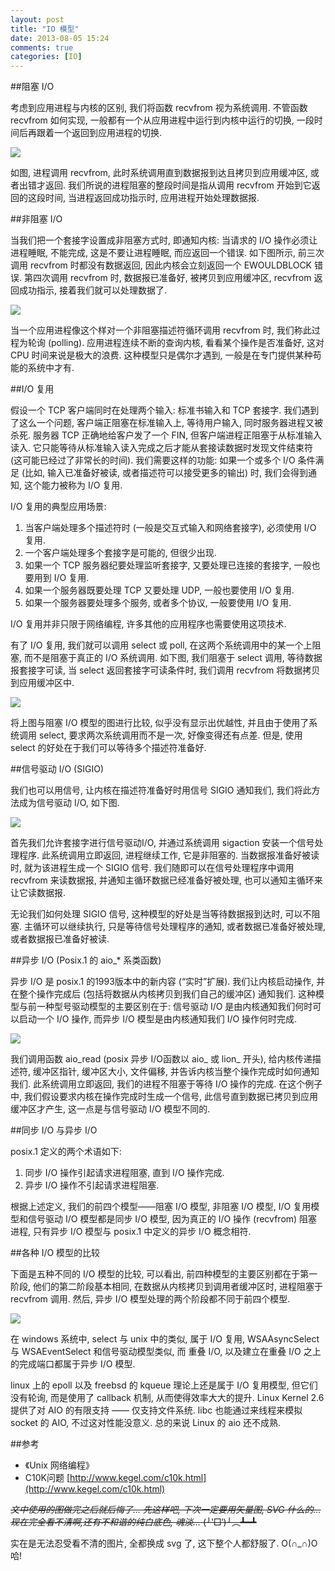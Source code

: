 ```yaml
---
layout: post
title: "IO 模型"
date: 2013-08-05 15:24
comments: true
categories: [IO]
---
```


##阻塞 I/O

考虑到应用进程与内核的区别, 我们将函数 recvfrom 视为系统调用. 不管函数 recvfrom 如何实现, 一般都有一个从应用进程中运行到内核中运行的切换, 一段时间后再跟着一个返回到应用进程的切换.

![](http://bitdewy.github.io/static/2013-08-05-io-model/1.svg)

如图, 进程调用 recvfrom, 此时系统调用直到数据报到达且拷贝到应用缓冲区, 或者出错才返回. 我们所说的进程阻塞的整段时间是指从调用 recvfrom 开始到它返回的这段时间, 当进程返回成功指示时, 应用进程开始处理数据报.

<!-- more -->
##非阻塞 I/O

当我们把一个套接字设置成非阻塞方式时, 即通知内核: 当请求的 I/O 操作必须让进程睡眠, 不能完成, 这是不要让进程睡眠, 而应返回一个错误. 如下图所示, 前三次调用 recvfrom 时都没有数据返回, 因此内核会立刻返回一个 EWOULDBLOCK 错误. 第四次调用 recvfrom 时, 数据报已准备好, 被拷贝到应用缓冲区, recvfrom 返回成功指示, 接着我们就可以处理数据了.

![](http://bitdewy.github.io/static/2013-08-05-io-model/2.svg)

当一个应用进程像这个样对一个非阻塞描述符循环调用 recvfrom 时, 我们称此过程为轮询 (polling). 应用进程连续不断的查询内核, 看看某个操作是否准备好, 这对 CPU 时间来说是极大的浪费. 这种模型只是偶尔才遇到, 一般是在专门提供某种苟能的系统中才有.

##I/O 复用

假设一个 TCP 客户端同时在处理两个输入: 标准书输入和 TCP 套接字. 我们遇到了这么一个问题, 客户端正阻塞在标准输入上, 等待用户输入, 同时服务器进程又被杀死. 服务器 TCP 正确地给客户发了一个 FIN, 但客户端进程正阻塞于从标准输入读入. 它只能等待从标准输入读入完成之后才能从套接读数据时发现文件结束符 (这可能已经过了非常长的时间). 我们需要这样的功能: 如果一个或多个 I/O 条件满足 (比如, 输入已准备好被读, 或者描述符可以接受更多的输出) 时, 我们会得到通知, 这个能力被称为 I/O 复用.
 
I/O 复用的典型应用场景:
1. 当客户端处理多个描述符时 (一般是交互式输入和网络套接字), 必须使用 I/O 复用.
2. 一个客户端处理多个套接字是可能的, 但很少出现.
3. 如果一个 TCP 服务器纪要处理监听套接字, 又要处理已连接的套接字, 一般也要用到 I/O 复用.
4. 如果一个服务器既要处理 TCP 又要处理 UDP, 一般也要使用 I/O 复用.
5. 如果一个服务器要处理多个服务, 或者多个协议, 一般要使用 I/O 复用.

I/O 复用并非只限于网络编程, 许多其他的应用程序也需要使用这项技术.
 
有了 I/O 复用, 我们就可以调用 select 或 poll, 在这两个系统调用中的某一个上阻塞, 而不是阻塞于真正的 I/O 系统调用. 如下图, 我们阻塞于 select 调用, 等待数据报套接字可读, 当 select 返回套接字可读条件时, 我们调用 recvfrom 将数据拷贝到应用缓冲区中.

![](http://bitdewy.github.io/static/2013-08-05-io-model/3.svg)

将上图与阻塞 I/O 模型的图进行比较, 似乎没有显示出优越性, 并且由于使用了系统调用 select, 要求两次系统调用而不是一次, 好像变得还有点差. 但是, 使用 select 的好处在于我们可以等待多个描述符准备好.

##信号驱动 I/O (SIGIO)

我们也可以用信号, 让内核在描述符准备好时用信号 SIGIO 通知我们, 我们将此方法成为信号驱动 I/O, 如下图.

![](http://bitdewy.github.io/static/2013-08-05-io-model/4.svg)

首先我们允许套接字进行信号驱动I/O, 并通过系统调用 sigaction 安装一个信号处理程序. 此系统调用立即返回, 进程继续工作, 它是非阻塞的. 当数据报准备好被读时, 就为该进程生成一个 SIGIO 信号. 我们随即可以在信号处理程序中调用 recvfrom 来读数据报, 并通知主循环数据已经准备好被处理, 也可以通知主循环来让它读数据报.
 
无论我们如何处理 SIGIO 信号, 这种模型的好处是当等待数据报到达时, 可以不阻塞. 主循环可以继续执行, 只是等待信号处理程序的通知, 或者数据已准备好被处理, 或者数据报已准备好被读.

##异步 I/O (Posix.1 的 aio_* 系类函数)

异步 I/O 是 posix.1 的1993版本中的新内容 (“实时”扩展). 我们让内核启动操作, 并在整个操作完成后 (包括将数据从内核拷贝到我们自己的缓冲区) 通知我们. 这种模型与前一种型号驱动模型的主要区别在于: 信号驱动 I/O 是由内核通知我们何时可以启动一个 I/O 操作, 而异步 I/O 模型是由内核通知我们 I/O 操作何时完成.

![](http://bitdewy.github.io/static/2013-08-05-io-model/5.svg)

我们调用函数 aio_read (posix 异步 I/O函数以 aio_ 或 lion_ 开头), 给内核传递描述符, 缓冲区指针, 缓冲区大小, 文件偏移, 并告诉内核当整个操作完成时如何通知我们. 此系统调用立即返回, 我们的进程不阻塞于等待 I/O 操作的完成. 在这个例子中, 我们假设要求内核在操作完成时生成一个信号, 此信号直到数据已拷贝到应用缓冲区才产生, 这一点是与信号驱动 I/O 模型不同的.

##同步 I/O 与异步 I/O

posix.1 定义的两个术语如下:
1. 同步 I/O 操作引起请求进程阻塞, 直到 I/O 操作完成.
2. 异步 I/O 操作不引起请求进程阻塞.
 
根据上述定义, 我们的前四个模型——阻塞 I/O 模型, 非阻塞 I/O 模型, I/O 复用模型和信号驱动 I/O 模型都是同步 I/O 模型, 因为真正的 I/O 操作 (recvfrom) 阻塞进程, 只有异步 I/O 模型与 posix.1 中定义的异步 I/O 概念相符.

##各种 I/O 模型的比较

下面是五种不同的 I/O 模型的比较, 可以看出, 前四种模型的主要区别都在于第一阶段, 他们的第二阶段基本相同, 在数据从内核拷贝到调用者缓冲区时, 进程阻塞于 recvfrom 调用. 然后, 异步 I/O 模型处理的两个阶段都不同于前四个模型.

![](http://bitdewy.github.io/static/2013-08-05-io-model/6.svg)

在 windows 系统中, select 与 unix 中的类似, 属于 I/O 复用, WSAAsyncSelect 与 WSAEventSelect 和信号驱动模型类似, 而 重叠 I/O, 以及建立在重叠 I/O 之上的完成端口都属于异步 I/O 模型.
 
linux 上的 epoll 以及 freebsd 的 kqueue 理论上还是属于 I/O 复用模型, 但它们没有轮询, 而是使用了 callback 机制, 从而使得效率大大的提升. Linux Kernel 2.6 提供了对 AIO 的有限支持 —— 仅支持文件系统. libc 也能通过来线程来模拟 socket 的 AIO, 不过这对性能没意义. 总的来说 Linux 的 aio 还不成熟.

##参考
- 《Unix 网络编程》
- C10K问题 [http://www.kegel.com/c10k.html](http://www.kegel.com/c10k.html)

<del>*文中使用的图做完之后就后悔了… 先这样吧, 下次一定要用矢量图, SVG 什么的… 现在完全看不清啊,还有不和谐的纯白底色, 魂淡…* (╯‵□′)╯︵┻━┻</del>

实在是无法忍受看不清的图片, 全都换成 svg 了, 这下整个人都舒服了. O(∩_∩)O 哈!

